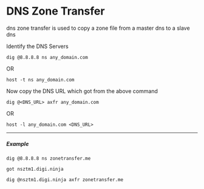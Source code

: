 # DNS Zone Transfer

dns zone transfer is used to copy a zone file from a master dns to a slave dns


Identify the DNS Servers

```
dig @8.8.8.8 ns any_domain.com
```
OR
```
host -t ns any_domain.com
```

Now copy the DNS URL which got from the above command

```
dig @<DNS_URL> axfr any_domain.com
```
OR
```
host -l any_domain.com <DNS_URL>
```

---

##### Example

```
dig @8.8.8.8 ns zonetransfer.me

got nsztm1.digi.ninja

dig @nsztm1.digi.ninja axfr zonetransfer.me
```

